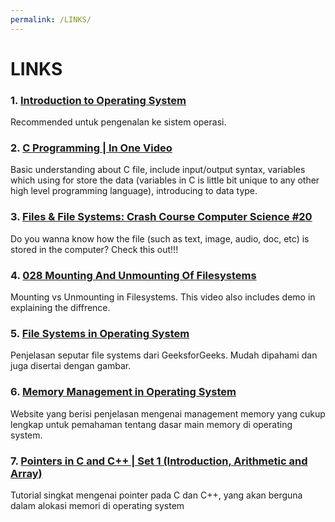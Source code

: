 ```yaml
---
permalink: /LINKS/
---
```


# LINKS

### 1. [Introduction to Operating System](https://www.youtube.com/watch?v=vBURTt97EkA)
Recommended untuk pengenalan ke sistem operasi.
<br>

### 2. [C Programming | In One Video](https://www.youtube.com/watch?v=3lQEunpmtRA)
Basic understanding about C file, include input/output syntax, variables which using for store the data (variables in C is little bit unique to
any other high level programming language), introducing to data type. 
<br>

### 3. [Files & File Systems: Crash Course Computer Science #20](https://www.youtube.com/watch?v=KN8YgJnShPM)
Do you wanna know how the file (such as text, image, audio, doc, etc) is stored in the computer? Check this out!!!
<br>


### 4. [028 Mounting And Unmounting Of Filesystems](https://www.youtube.com/watch?v=OofENBUVfOo)
Mounting vs Unmounting in Filesystems. This video also includes demo in explaining the diffrence.
<br>

### 5. [File Systems in Operating System](https://www.geeksforgeeks.org/file-systems-in-operating-system/)
Penjelasan seputar file systems dari GeeksforGeeks. Mudah dipahami dan juga disertai dengan gambar.
<br>

### 6. [Memory Management in Operating System](https://www.geeksforgeeks.org/memory-management-in-operating-system/)
Website yang berisi penjelasan mengenai management memory yang cukup lengkap untuk pemahaman tentang dasar main memory di operating system.

### 7. [Pointers in C and C++ | Set 1 (Introduction, Arithmetic and Array)](https://www.geeksforgeeks.org/pointers-in-c-and-c-set-1-introduction-arithmetic-and-array/)
Tutorial singkat mengenai pointer pada C dan C++, yang akan berguna dalam alokasi memori di operating system
